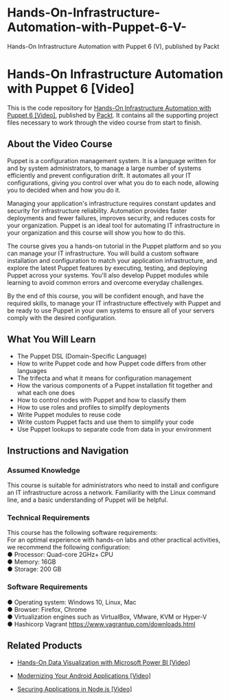 


# Hands-On-Infrastructure-Automation-with-Puppet-6-V-
Hands-On Infrastructure Automation with Puppet 6 (V), published by Packt 

# Hands-On Infrastructure Automation with Puppet 6 [Video]
This is the code repository for [Hands-On Infrastructure Automation with Puppet 6 [Video]](https://www.packtpub.com/cloud-networking/hands-on-infrastructure-automation-with-puppet-6-video), published by [Packt](https://www.packtpub.com/?utm_source=github). It contains all the supporting project files necessary to work through the video course from start to finish.
## About the Video Course
Puppet is a configuration management system. It is a language written for and by system administrators, to manage a large number of systems efficiently and prevent configuration drift. It automates all your IT configurations, giving you control over what you do to each node, allowing you to decided when and how you do it.

Managing your application's infrastructure requires constant updates and security for infrastructure reliability. Automation provides faster deployments and fewer failures, improves security, and reduces costs for your organization. Puppet is an ideal tool for automating IT infrastructure in your organization and this course will show you how to do this.

The course gives you a hands-on tutorial in the Puppet platform and so you can manage your IT infrastructure. You will build a custom software installation and configuration to match your application infrastructure, and explore the latest Puppet features by executing, testing, and deploying Puppet across your systems. You'll also develop Puppet modules while learning to avoid common errors and overcome everyday challenges.

By the end of this course, you will be confident enough, and have the required skills, to manage your IT infrastructure effectively with Puppet and be ready to use Puppet in your own systems to ensure all of your servers comply with the desired configuration.

<H2>What You Will Learn</H2>
<DIV class=book-info-will-learn-text>
<UL>
<LI> The Puppet DSL (Domain-Specific Language)
<LI> How to write Puppet code and how Puppet code differs from other languages
<LI> The trifecta and what it means for configuration management
<LI> How the various components of a Puppet installation fit together and what each one does
<LI> How to control nodes with Puppet and how to classify them
<LI> How to use roles and profiles to simplify deployments
<LI> Write Puppet modules to reuse code
<LI> Write custom Puppet facts and use them to simplify your code
<LI> Use Puppet lookups to separate code from data in your environment
</LI></UL></DIV>

## Instructions and Navigation
### Assumed Knowledge
This course is suitable for administrators who need to install and configure an IT infrastructure across a network.
Familiarity with the Linux command line, and a basic understanding of Puppet will be helpful.

### Technical Requirements
This course has the following software requirements:<br/>
For an optimal experience with hands-on labs and other practical activities, we recommend the following configuration:</br>
●	Processor: Quad-core 2GHz+ CPU </br>
●	Memory: 16GB </br>
●	Storage: 200 GB </br>

### Software Requirements </br>
●	Operating system: Windows 10, Linux, Mac </br>
●	Browser: Firefox, Chrome </br>
●	Virtualization engines such as VirtualBox, VMware, KVM or Hyper-V </br>
●	Hashicorp Vagrant https://www.vagrantup.com/downloads.html </br>


## Related Products
* [Hands-On Data Visualization with Microsoft Power BI [Video]](https://www.packtpub.com/big-data-and-business-intelligence/hands-data-visualization-microsoft-power-bi-video?utm_source=github&utm_medium=repository&utm_campaign=9781789805185)

* [Modernizing Your Android Applications [Video]](https://www.packtpub.com/application-development/modernizing-your-android-applications-video?utm_source=github&utm_medium=repository&utm_campaign=9781789950502)

* [Securing Applications in Node.js [Video]](https://www.packtpub.com/web-development/securing-applications-nodejs-video?utm_source=github&utm_medium=repository&utm_campaign=9781789136791)
